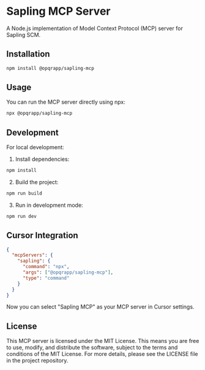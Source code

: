 # Sapling MCP Server

A Node.js implementation of Model Context Protocol (MCP) server for Sapling SCM.

## Installation

```bash
npm install @opqrapp/sapling-mcp
```

## Usage

You can run the MCP server directly using npx:

```bash
npx @opqrapp/sapling-mcp
```

## Development

For local development:

1. Install dependencies:

```bash
npm install
```

2. Build the project:

```bash
npm run build
```

3. Run in development mode:

```bash
npm run dev
```

## Cursor Integration

```json
{
  "mcpServers": {
    "sapling": {
      "command": "npx",
      "args": ["@opqrapp/sapling-mcp"],
      "type": "command"
    }
  }
}
```

Now you can select "Sapling MCP" as your MCP server in Cursor settings.

## License

This MCP server is licensed under the MIT License. This means you are free to use, modify, and distribute the software, subject to the terms and conditions of the MIT License. For more details, please see the LICENSE file in the project repository.
